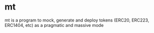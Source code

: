 # mt
mt is a program to mock, generate and deploy tokens (ERC20, ERC223, ERC1404, etc) as a pragmatic and massive mode
